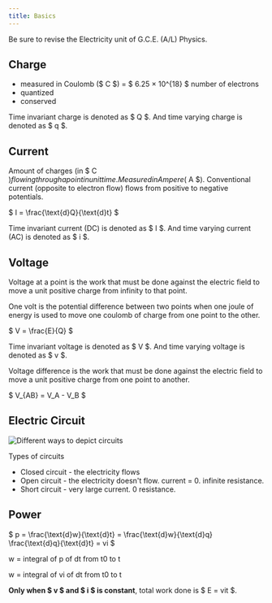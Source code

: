 ```yaml
---
title: Basics
---
```


Be sure to revise the Electricity unit of G.C.E. (A/L) Physics.

## Charge

- measured in Coulomb ($ C $) = $ 6.25 × 10^{18} $ number of electrons
- quantized
- conserved

Time invariant charge is denoted as $ Q
$. And time varying charge is denoted as
$ q $.

## Current

Amount of charges (in $ C
$) flowing through a point in unit time. Measured in Ampere ($ A $).
Conventional current (opposite to electron flow) flows from positive to negative
potentials.

$ I = \frac{\text{d}Q}{\text{d}t} $

Time invariant current (DC) is denoted as $ I
$. And time varying current (AC) is denoted as
$ i $.

## Voltage

Voltage at a point is the work that must be done against the electric field to
move a unit positive charge from infinity to that point.

One volt is the potential difference between two points when one joule of energy
is used to move one coulomb of charge from one point to the other.

$ V = \frac{E}{Q} $

Time invariant voltage is denoted as $ V
$. And time varying voltage is denoted as
$ v $.

Voltage difference is the work that must be done against the electric field to
move a unit positive charge from one point to another.

$ V\_{AB} = V_A - V_B $

## Electric Circuit

![Different ways to depict circuits](/EE1040/types-of-circuits.png)

Types of circuits

- Closed circuit - the electricity flows
- Open circuit - the electricity doesn't flow. current = 0. infinite resistance.
- Short circuit - very large current. 0 resistance.

## Power

$ p = \frac{\text{d}w}{\text{d}t} = \frac{\text{d}w}{\text{d}q}
\frac{\text{d}q}{\text{d}t} = vi $

w = integral of p of dt from t0 to t

w = integral of vi of dt from t0 to t

**Only when $ v $ and $ i $ is constant**, total work done is $ E = vit $.
